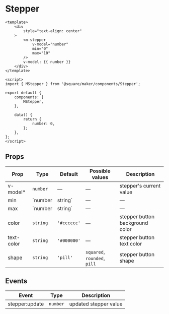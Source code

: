 # Stepper

```vue
<template>
	<div
		style="text-align: center"
	>
		<m-stepper
			v-model="number"
			min="0"
			max="10"
		/>
		v-model: {{ number }}
	</div>
</template>

<script>
import { MStepper } from '@square/maker/components/Stepper';

export default {
	components: {
		MStepper,
	},

	data() {
		return {
			number: 0,
		};
	},
};
</script>
```

<!-- api-tables:start -->
## Props

| Prop       | Type            | Default     | Possible values              | Description                     |
| ---------- | --------------- | ----------- | ---------------------------- | ------------------------------- |
| v-model*   | `number`        | —           | —                            | stepper's current value         |
| min        | `number|string` | —           | —                            | stepper min value               |
| max        | `number|string` | —           | —                            | stepper max value               |
| color      | `string`        | `'#cccccc'` | —                            | stepper button background color |
| text-color | `string`        | `'#000000'` | —                            | stepper button text color       |
| shape      | `string`        | `'pill'`    | `squared`, `rounded`, `pill` | stepper button shape            |


## Events

| Event          | Type     | Description           |
| -------------- | -------- | --------------------- |
| stepper:update | `number` | updated stepper value |
<!-- api-tables:end -->
